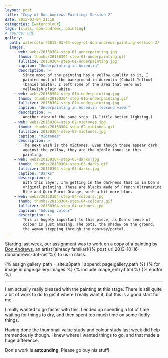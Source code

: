 ```yaml
---
layout: post
title: "Copy of Don Andrews Painting: Session 2"
date: 2015-03-04 21:18
categories: [watercolour]
tags: [class, don-andrews, painting]
# source: URL
gallery:
  path: watercolor/2015-03-04-copy-of-don-andrews-painting-session-2/
  images:
    - web: webs/20150304-step-01-underpainting.jpg
      thumb: thumbs/20150304-step-01-underpainting.gif
      fullsize: 20150304-step-01-underpainting.jpg
      caption: "Underpainting in Aureolin"
      description: >-
        Since most of the painting has a yellow quality to it, I
        painted most of the background in Aureolin (Cobalt Yellow)
        (Daniel Smith). I left some of the area that were not
        yellowish plain white.
    - web: webs/20150304-step-01b-underpainting.jpg
      thumb: thumbs/20150304-step-01b-underpainting.gif
      fullsize: 20150304-step-01b-underpainting.jpg
      caption: "Underpainting in Aureolin (second view)"
      description: >-
        Another view of the same step. (A little better lighting.)
    - web: webs/20150304-step-02-midtones.jpg
      thumb: thumbs/20150304-step-02-midtones.gif
      fullsize: 20150304-step-02-midtones.jpg
      caption: "Midtones"
      description: >-
        The next wash is the midtones. Even though these appear dark
        against the yellow, they are the middle tones in this
        painting.
    - web: webs/20150304-step-03-darks.jpg
      thumb: thumbs/20150304-step-03-darks.gif
      fullsize: 20150304-step-03-darks.jpg
      caption: "Darks"
      description: >-
        With this layer, I'm getting in the darkness that is in Don's
        original painting. These are blacks made of French Ultramarine
        Blue and Quin Burnt Orange, with a bit more blue.
    - web: webs/20150304-step-04-colours.jpg
      thumb: thumbs/20150304-step-04-colours.gif
      fullsize: 20150304-step-04-colours.jpg
      caption: "Adding colour"
      description: >-
        This is hugely important to this piece, as Don's sense of
        colour is just amazing. The pots, the shadow on the ground,
        the woman stepping through the doorway/portal.
---
```


Starting last week, our assignment was to work on a copy of a painting
by [Don Andrews](http://www.donandrews.net), an artist
[already familiar]({% post_url 2013-10-16-donandrews-dot-net %})
to us in class.

{% assign gallery_path = site.s3path | append: page.gallery.path %}
{% for image in page.gallery.images %}
{% include image_entry.html %}
{% endfor %}


*******



I am actually really pleased with the painting at this stage. There is
still quite a bit of work to do to get it where I really want it, but
this is a good start for me.

I really wanted to go faster with this. I ended up spending a lot of
time waiting for things to dry, and then spent too much time on some
fiddly things.

Having done the thumbnail value study and colour study last week did
help tremendously though. I knew where I wanted things to go, and that
made a huge difference.

Don's work is **astounding**. Please go buy his stuff!
